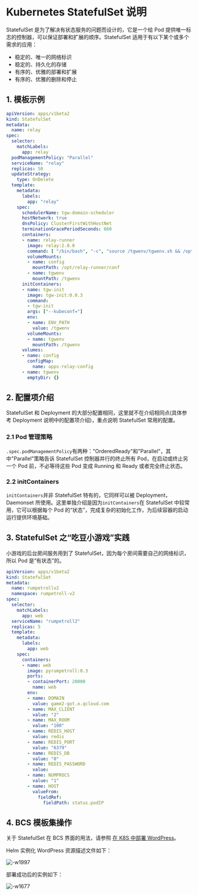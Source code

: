 # Kubernetes StatefulSet 说明

StatefulSet 是为了解决有状态服务的问题而设计的，它是一个给 Pod 提供唯一标志的控制器，可以保证部署和扩展的顺序。StatefulSet 适用于有以下某个或多个需求的应用：
- 稳定的、唯一的网络标识
- 稳定的、持久化的存储
- 有序的、优雅的部署和扩展
- 有序的、优雅的删除和停止

## 1. 模板示例

```yml
apiVersion: apps/v1beta2
kind: StatefulSet
metadata:
  name: relay
spec:
  selector:
    matchLabels:
      app: relay
  podManagementPolicy: "Parallel"
  serviceName: "relay"
  replicas: 50
  updateStrategy:
    type: OnDelete
  template:
    metadata:
      labels:
        app: "relay"
    spec:
      schedulerName: tgw-domain-scheduler
      hostNetwork: true
      dnsPolicy: ClusterFirstWithHostNet
      terminationGracePeriodSeconds: 660
      containers:
      - name: relay-runner
        image: relay:2.0.0
        command: [ "/bin/bash", "-c", "source /tgwenv/tgwenv.sh && /opt/relay-runner/bin/run_server -c /opt/relay-runner/conf/application.conf" ]
        volumeMounts:
        - name: config
          mountPath: /opt/relay-runner/conf
        - name: tgwenv
          mountPath: /tgwenv
      initContainers:
      - name: tgw-init
        image: tgw-init:0.0.3
        command:
        - tgw-init
        args: ["--kubeconf="]
        env:
        - name: ENV_PATH
          value: /tgwenv
        volumeMounts:
        - name: tgwenv
          mountPath: /tgwenv
      volumes:
      - name: config
        configMap:
          name: apps-relay-config
      - name: tgwenv
        emptyDir: {}
```
## 2. 配置项介绍

StatefulSet 和 Deployment 的大部分配置相同，这里就不在介绍相同点(具体参考 Deployment 说明中的配置项介绍)，重点说明 StatefulSet 常用的配置。

### 2.1 Pod 管理策略

`.spec.podManagementPolicy`有两种："OrderedReady"和"Parallel"，其中"Parallel"策略告诉 StatefulSet 控制器并行的终止所有 Pod，在启动或终止另一个 Pod 前，不必等待这些 Pod 变成 Running 和 Ready 或者完全终止状态。

### 2.2 initContainers

`initContainers`并非 StatefulSet 特有的，它同样可以被 Deployment，Daemonset 所使用。这里单独介绍是因为`initContainers`在 StatefulSet 中较常用，它可以根据每个 Pod 的“状态”，完成复杂的初始化工作，为后续容器的启动运行提供环境基础。

## 3. StatefulSet 之“吃豆小游戏”实践

小游戏的后台房间服务用到了 StatefulSet，因为每个房间需要自己的网络标识，所以 Pod 是“有状态”的。
```yml
apiVersion: apps/v1beta2
kind: StatefulSet
metadata:
  name: rumpetrollv2
  namespace: rumpetroll-v2
spec:
  selector:
    matchLabels:
      app: web
  serviceName: "rumpetroll2"
  replicas: 5
  template:
    metadata:
      labels:
        app: web
    spec:
      containers:
      - name: web
        image: pyrumpetroll:0.3
        ports:
        - containerPort: 20000
          name: web
        env:
        - name: DOMAIN
          value: game2-got.o.qcloud.com
        - name: MAX_CLIENT
          value: "2"
        - name: MAX_ROOM
          value: "100"
        - name: REDIS_HOST
          value: redis
        - name: REDIS_PORT
          value: "6379"
        - name: REDIS_DB
          value: "0"
        - name: REDIS_PASSWORD
          value:
        - name: NUMPROCS
          value: "1"
        - name: HOST
          valueFrom:
            fieldRef:
              fieldPath: status.podIP
```

## 4. BCS 模板集操作

关于 StatefulSet 在 BCS 界面的用法，请参照 [在 K8S 中部署 WordPress](../../../Scenes/Deploy_wordpress.md)。

Helm 实例化 WordPress 资源描述文件如下：

![-w1997](../../../assets/15684300467698.jpg)

部署成功后的实例如下：

![-w1677](../../../assets/15684299788323.jpg)
